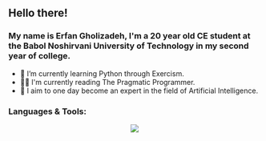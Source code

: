 ## Hello there!

<h3>My name is Erfan Gholizadeh, I'm a 20 year old CE student at the Babol Noshirvani University of Technology in my second year of college.</h3>

- 🌱 I’m currently learning Python through Exercism.
- 👨‍🎓 I'm currently reading The Pragmatic Programmer.
- 🚀 I aim to one day become an expert in the field of Artificial Intelligence.

<h3>Languages & Tools:</h3>  
<p align="center">
  <a href="https://github.com/Erfangholiz">
    <img src="https://skillicons.dev/icons?i=cpp,postgresql,js,html,css,vscode&theme=dark" />
  </a>
</p>
 
